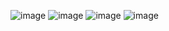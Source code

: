 ![image](https://github.com/user-attachments/assets/5fac34bb-5f31-4f1d-bac0-cf7f465d3b9c)
![image](https://github.com/user-attachments/assets/9f84f74f-645e-44d6-831f-16dca3c4092b)
![image](https://github.com/user-attachments/assets/bf23b366-91af-48f3-8176-67b87df1692c)
![image](https://github.com/user-attachments/assets/24ababa3-a63d-4c30-a5f6-6842c87ebdbc)


